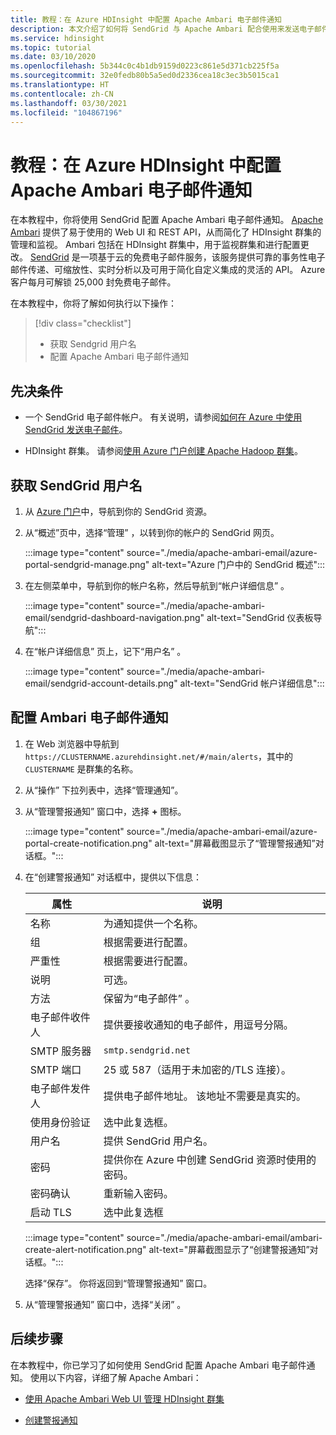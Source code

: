 ```yaml
---
title: 教程：在 Azure HDInsight 中配置 Apache Ambari 电子邮件通知
description: 本文介绍了如何将 SendGrid 与 Apache Ambari 配合使用来发送电子邮件通知。
ms.service: hdinsight
ms.topic: tutorial
ms.date: 03/10/2020
ms.openlocfilehash: 5b344c0c4b1db9159d0223c861e5d371cb225f5a
ms.sourcegitcommit: 32e0fedb80b5a5ed0d2336cea18c3ec3b5015ca1
ms.translationtype: HT
ms.contentlocale: zh-CN
ms.lasthandoff: 03/30/2021
ms.locfileid: "104867196"
---
```

# <a name="tutorial-configure-apache-ambari-email-notifications-in-azure-hdinsight"></a>教程：在 Azure HDInsight 中配置 Apache Ambari 电子邮件通知

在本教程中，你将使用 SendGrid 配置 Apache Ambari 电子邮件通知。 [Apache Ambari](./hdinsight-hadoop-manage-ambari.md) 提供了易于使用的 Web UI 和 REST API，从而简化了 HDInsight 群集的管理和监视。 Ambari 包括在 HDInsight 群集中，用于监视群集和进行配置更改。 [SendGrid](https://sendgrid.com/solutions/) 是一项基于云的免费电子邮件服务，该服务提供可靠的事务性电子邮件传递、可缩放性、实时分析以及可用于简化自定义集成的灵活的 API。 Azure 客户每月可解锁 25,000 封免费电子邮件。

在本教程中，你将了解如何执行以下操作：

> [!div class="checklist"]
> * 获取 Sendgrid 用户名
> * 配置 Apache Ambari 电子邮件通知

## <a name="prerequisites"></a>先决条件

* 一个 SendGrid 电子邮件帐户。 有关说明，请参阅[如何在 Azure 中使用 SendGrid 发送电子邮件](../sendgrid-dotnet-how-to-send-email.md)。

* HDInsight 群集。 请参阅[使用 Azure 门户创建 Apache Hadoop 群集](./hdinsight-hadoop-create-linux-clusters-portal.md)。

## <a name="obtain-sendgrid-username"></a>获取 SendGrid 用户名

1. 从 [Azure 门户](https://portal.azure.com)中，导航到你的 SendGrid 资源。

1. 从“概述”页中，选择“管理”  ，以转到你的帐户的 SendGrid 网页。

    :::image type="content" source="./media/apache-ambari-email/azure-portal-sendgrid-manage.png" alt-text="Azure 门户中的 SendGrid 概述":::

1. 在左侧菜单中，导航到你的帐户名称，然后导航到“帐户详细信息”  。

    :::image type="content" source="./media/apache-ambari-email/sendgrid-dashboard-navigation.png" alt-text="SendGrid 仪表板导航":::

1. 在“帐户详细信息”  页上，记下“用户名”  。

    :::image type="content" source="./media/apache-ambari-email/sendgrid-account-details.png" alt-text="SendGrid 帐户详细信息":::

## <a name="configure-ambari-e-mail-notification"></a>配置 Ambari 电子邮件通知

1. 在 Web 浏览器中导航到 `https://CLUSTERNAME.azurehdinsight.net/#/main/alerts`，其中的 `CLUSTERNAME` 是群集的名称。

1. 从“操作”  下拉列表中，选择“管理通知”。 

1. 从“管理警报通知”  窗口中，选择 **+** 图标。

    :::image type="content" source="./media/apache-ambari-email/azure-portal-create-notification.png" alt-text="屏幕截图显示了“管理警报通知”对话框。":::

1. 在“创建警报通知”  对话框中，提供以下信息：

    |属性 |说明 |
    |---|---|
    |名称|为通知提供一个名称。|
    |组|根据需要进行配置。|
    |严重性|根据需要进行配置。|
    |说明|可选。|
    |方法|保留为“电子邮件”  。|
    |电子邮件收件人|提供要接收通知的电子邮件，用逗号分隔。|
    |SMTP 服务器|`smtp.sendgrid.net`|
    |SMTP 端口|25 或 587（适用于未加密的/TLS 连接）。|
    |电子邮件发件人|提供电子邮件地址。 该地址不需要是真实的。|
    |使用身份验证|选中此复选框。|
    |用户名|提供 SendGrid 用户名。|
    |密码|提供你在 Azure 中创建 SendGrid 资源时使用的密码。|
    |密码确认|重新输入密码。|
    |启动 TLS|选中此复选框|

    :::image type="content" source="./media/apache-ambari-email/ambari-create-alert-notification.png" alt-text="屏幕截图显示了“创建警报通知”对话框。":::

    选择“保存”。  你将返回到“管理警报通知”  窗口。

1. 从“管理警报通知”  窗口中，选择“关闭”  。

## <a name="next-steps"></a>后续步骤

在本教程中，你已学习了如何使用 SendGrid 配置 Apache Ambari 电子邮件通知。 使用以下内容，详细了解 Apache Ambari：

* [使用 Apache Ambari Web UI 管理 HDInsight 群集](./hdinsight-hadoop-manage-ambari.md)

* [创建警报通知](https://docs.cloudera.com/HDPDocuments/Ambari-latest/managing-and-monitoring-ambari/content/amb_create_an_alert_notification.html)